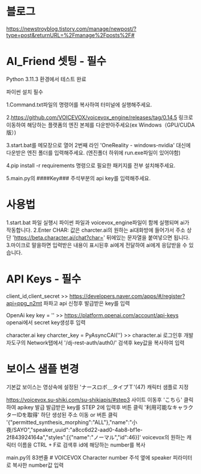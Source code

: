 # 블로그
https://newstroyblog.tistory.com/manage/newpost/?type=post&returnURL=%2Fmanage%2Fposts%2F#

# AI_Friend 셋팅 - 필수
Python 3.11.3 환경에서 테스트 완료

파이썬 설치 필수

1.Command.txt파일의 명령어를 복사하여 터미널에 실행해주세요.

2.https://github.com/VOICEVOX/voicevox_engine/releases/tag/0.14.5 링크로 이동하여 해당하는 플랫폼의 엔진 본체를 다운받아주세요(ex Windows（GPU/CUDA版）)

3.start.bat를 메모장으로 열어 2번째 라인 'OneReality - windows-nvidia' 대신에 다운받은 엔진 폴더를 입력해주세요. (엔진폴더 하위에 run.exe파일이 있어야함)

4.pip install -r requirements 명령으로 필요한 패키지를 전부 설치해주세요.

5.main.py의 ####Key### 주석부분의 api key를 입력해주세요.


# 사용법
1.start.bat 파일 실행시 파이썬 파일과 voicevox_engine파일이 함께 실행되며 ai가 작동합니다.
2.Enter CHAR: 값은 charcter.ai의 원하는 ai대화방에 들어가서 주소 상단 'https://beta.character.ai/chat?char=' 뒤에있는 문자열을 붙여넣으면 됩니다.
3.마이크로 말을하면 입력받은 내용이 표시된후 ai에게 전달하여 ai에게 응답받을 수 있습니다.


# API Keys - 필수
client_id,client_secret >> https://developers.naver.com/apps/#/register?api=ppg_n2mt 파파고 api 신청후 발급받은 key를 입력

OpenAi key
key = ''   >> https://platform.openai.com/account/api-keys  openai에서 secret key생성후 입력 

character.ai key
charcter_key = PyAsyncCAI('') >> character.ai 로그인후 개발자도구의 Network탭에서 '/dj-rest-auth/auth0/' 검색후 key값을 복사하여 입력


# 보이스 샘플 변경
기본값 보이스는 영상속에 설정된 'ナースロボ＿タイプＴ'(47) 캐릭터 샘플로 지정

https://voicevox.su-shiki.com/su-shikiapis/#step3
사이트 이동후 'こちら' 클릭하여 apikey 발급
발급받은 key를 STEP 2에 입력후 버튼 클릭
'利用可能なキャラクターIDを取得' 하단 생성된 주소 이동 or 버튼 클릭 
'{"permitted_synthesis_morphing":"ALL"},"name":"小夜/SAYO","speaker_uuid":"a8cc6d22-aad0-4ab8-bf1e-2f843924164a","styles":[{"name":"ノーマル","id":46}]'
voicevox의 원하는 캐릭터 이름을 CTRL + F로 검색후 id에 해당하는 number를 복사

main.py의 83번줄 # VOICEVOX Character number 주석 옆에 speaker 피라미터로 복사한 number값 입력




